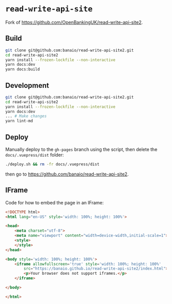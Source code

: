 # `read-write-api-site`

Fork of <https://github.com/OpenBankingUK/read-write-api-site2>.

## Build

```sh
git clone git@github.com:banaio/read-write-api-site2.git
cd read-write-api-site2
yarn install --frozen-lockfile --non-interactive
yarn docs:dev
yarn docs:build
```

## Development

```sh
git clone git@github.com:banaio/read-write-api-site2.git
cd read-write-api-site2
yarn install --frozen-lockfile --non-interactive
yarn docs:dev
... # Make changes
yarn lint-md
```

## Deploy

Manually deploy to the `gh-pages` branch using the script, then delete the `docs/.vuepress/dist` folder:

```sh
./deploy.sh && rm -fr docs/.vuepress/dist
```

then go to <https://github.com/banaio/read-write-api-site2>.

## IFrame

Code for how to embed the page in an IFrame:

```html
<!DOCTYPE html>
<html lang="en-US" style='width: 100%; height: 100%'>

<head>
    <meta charset="utf-8">
    <meta name="viewport" content="width=device-width,initial-scale=1">
    <style>
    </style>
</head>

<body style='width: 100%; height: 100%'>
    <iframe allowfullscreen='true' style='width: 100%; height: 100%'
        src="https://banaio.github.io/read-write-api-site2/index.html">
        <p>Your browser does not support iframes.</p>
    </iframe>

</body>

</html>
```
